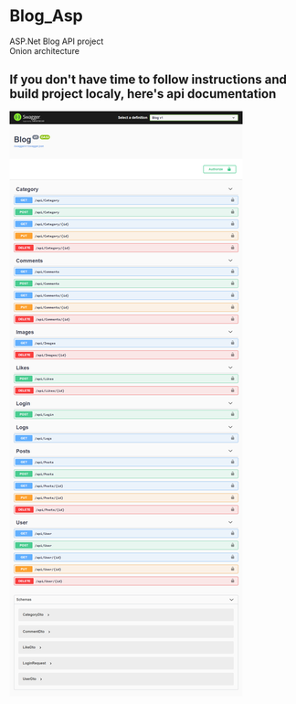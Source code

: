# Blog_Asp
ASP.Net Blog API project
<br/>
Onion architecture

## If you don't have time to follow instructions and build project localy, here's api documentation
![Swagger](https://github.com/NJevric/Blog_Asp/blob/main/screencapture-localhost-5001-swagger-index-html-2021-10-21-20_01_40.png)
